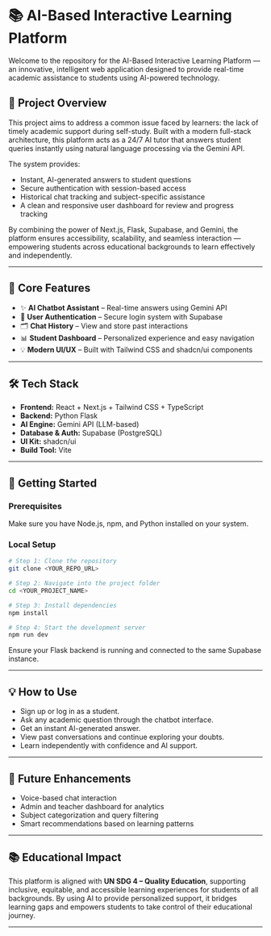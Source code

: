 
# 📚 AI-Based Interactive Learning Platform

Welcome to the repository for the AI-Based Interactive Learning Platform — an innovative, intelligent web application designed to provide real-time academic assistance to students using AI-powered technology.

## 🌟 Project Overview

This project aims to address a common issue faced by learners: the lack of timely academic support during self-study. Built with a modern full-stack architecture, this platform acts as a 24/7 AI tutor that answers student queries instantly using natural language processing via the Gemini API.

The system provides:
- Instant, AI-generated answers to student questions
- Secure authentication with session-based access
- Historical chat tracking and subject-specific assistance
- A clean and responsive user dashboard for review and progress tracking

By combining the power of Next.js, Flask, Supabase, and Gemini, the platform ensures accessibility, scalability, and seamless interaction — empowering students across educational backgrounds to learn effectively and independently.

---

## 🧠 Core Features

- ✨ **AI Chatbot Assistant** – Real-time answers using Gemini API
- 🔐 **User Authentication** – Secure login system with Supabase
- 🗂️ **Chat History** – View and store past interactions
- 📊 **Student Dashboard** – Personalized experience and easy navigation
- 💡 **Modern UI/UX** – Built with Tailwind CSS and shadcn/ui components

---

## 🛠️ Tech Stack

- **Frontend:** React + Next.js + Tailwind CSS + TypeScript
- **Backend:** Python Flask
- **AI Engine:** Gemini API (LLM-based)
- **Database & Auth:** Supabase (PostgreSQL)
- **UI Kit:** shadcn/ui
- **Build Tool:** Vite

---

## 🚀 Getting Started

### Prerequisites
Make sure you have Node.js, npm, and Python installed on your system.

### Local Setup

```bash
# Step 1: Clone the repository
git clone <YOUR_REPO_URL>

# Step 2: Navigate into the project folder
cd <YOUR_PROJECT_NAME>

# Step 3: Install dependencies
npm install

# Step 4: Start the development server
npm run dev
```

Ensure your Flask backend is running and connected to the same Supabase instance.

---

## 💡 How to Use

- Sign up or log in as a student.
- Ask any academic question through the chatbot interface.
- Get an instant AI-generated answer.
- View past conversations and continue exploring your doubts.
- Learn independently with confidence and AI support.

---

## 📌 Future Enhancements

- Voice-based chat interaction
- Admin and teacher dashboard for analytics
- Subject categorization and query filtering
- Smart recommendations based on learning patterns

---

## 📚 Educational Impact

This platform is aligned with **UN SDG 4 – Quality Education**, supporting inclusive, equitable, and accessible learning experiences for students of all backgrounds. By using AI to provide personalized support, it bridges learning gaps and empowers students to take control of their educational journey.

---
